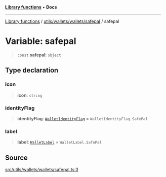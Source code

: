 [**Library functions**](../../../../../README.md) • **Docs**

***

[Library functions](../../../../../modules.md) / [utils/wallets/wallets/safepal](../README.md) / safepal

# Variable: safepal

> `const` **safepal**: `object`

## Type declaration

### icon

> **icon**: `string`

### identityFlag

> **identityFlag**: [`WalletIdentityFlag`](../../../types/enumerations/WalletIdentityFlag.md) = `WalletIdentityFlag.SafePal`

### label

> **label**: [`WalletLabel`](../../../types/enumerations/WalletLabel.md) = `WalletLabel.SafePal`

## Source

[src/utils/wallets/wallets/safepal.ts:3](https://github.com/bgd-labs/fe-shared/blob/bcb81f075c57b42adfeb5f3e6c387d13f532f431/src/utils/wallets/wallets/safepal.ts#L3)
